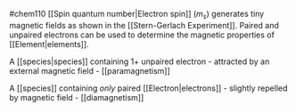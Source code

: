 #chem110 
[[Spin quantum number|Electron spin]] ($m_s$) generates tiny magnetic fields as shown in the [[Stern-Gerlach Experiment]]. Paired and unpaired electrons can be used to determine the magnetic properties of [[Element|elements]].

A [[species|species]] containing 1+ unpaired electron - attracted by an external magnetic field - [[paramagnetism]]

A [[species]] containing *only* paired [[Electron|electrons]] - slightly repelled by magnetic field - [[diamagnetism]]